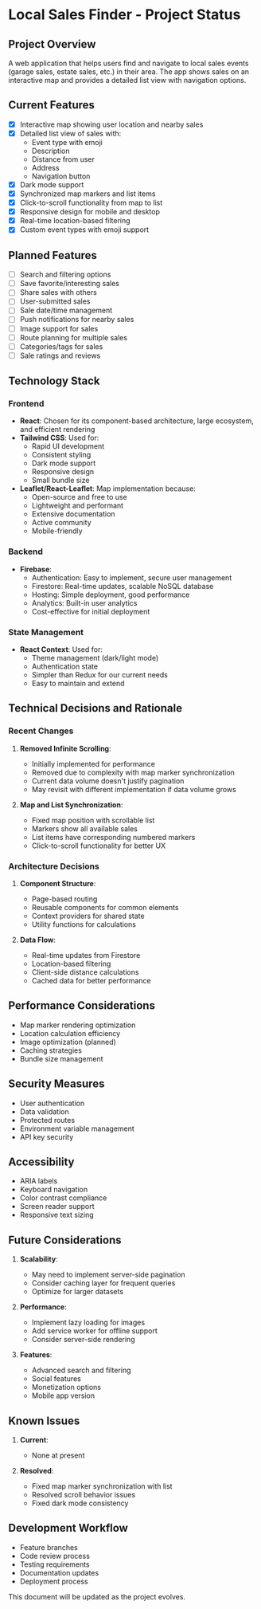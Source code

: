 # Local Sales Finder - Project Status

## Project Overview
A web application that helps users find and navigate to local sales events (garage sales, estate sales, etc.) in their area. The app shows sales on an interactive map and provides a detailed list view with navigation options.

## Current Features
- [x] Interactive map showing user location and nearby sales
- [x] Detailed list view of sales with:
  - Event type with emoji
  - Description
  - Distance from user
  - Address
  - Navigation button
- [x] Dark mode support
- [x] Synchronized map markers and list items
- [x] Click-to-scroll functionality from map to list
- [x] Responsive design for mobile and desktop
- [x] Real-time location-based filtering
- [x] Custom event types with emoji support

## Planned Features
- [ ] Search and filtering options
- [ ] Save favorite/interesting sales
- [ ] Share sales with others
- [ ] User-submitted sales
- [ ] Sale date/time management
- [ ] Push notifications for nearby sales
- [ ] Image support for sales
- [ ] Route planning for multiple sales
- [ ] Categories/tags for sales
- [ ] Sale ratings and reviews

## Technology Stack

### Frontend
- **React**: Chosen for its component-based architecture, large ecosystem, and efficient rendering
- **Tailwind CSS**: Used for:
  - Rapid UI development
  - Consistent styling
  - Dark mode support
  - Responsive design
  - Small bundle size
- **Leaflet/React-Leaflet**: Map implementation because:
  - Open-source and free to use
  - Lightweight and performant
  - Extensive documentation
  - Active community
  - Mobile-friendly

### Backend
- **Firebase**:
  - Authentication: Easy to implement, secure user management
  - Firestore: Real-time updates, scalable NoSQL database
  - Hosting: Simple deployment, good performance
  - Analytics: Built-in user analytics
  - Cost-effective for initial deployment

### State Management
- **React Context**: Used for:
  - Theme management (dark/light mode)
  - Authentication state
  - Simpler than Redux for our current needs
  - Easy to maintain and extend

## Technical Decisions and Rationale

### Recent Changes
1. **Removed Infinite Scrolling**:
   - Initially implemented for performance
   - Removed due to complexity with map marker synchronization
   - Current data volume doesn't justify pagination
   - May revisit with different implementation if data volume grows

2. **Map and List Synchronization**:
   - Fixed map position with scrollable list
   - Markers show all available sales
   - List items have corresponding numbered markers
   - Click-to-scroll functionality for better UX

### Architecture Decisions
1. **Component Structure**:
   - Page-based routing
   - Reusable components for common elements
   - Context providers for shared state
   - Utility functions for calculations

2. **Data Flow**:
   - Real-time updates from Firestore
   - Location-based filtering
   - Client-side distance calculations
   - Cached data for better performance

## Performance Considerations
- Map marker rendering optimization
- Location calculation efficiency
- Image optimization (planned)
- Caching strategies
- Bundle size management

## Security Measures
- User authentication
- Data validation
- Protected routes
- Environment variable management
- API key security

## Accessibility
- ARIA labels
- Keyboard navigation
- Color contrast compliance
- Screen reader support
- Responsive text sizing

## Future Considerations
1. **Scalability**:
   - May need to implement server-side pagination
   - Consider caching layer for frequent queries
   - Optimize for larger datasets

2. **Performance**:
   - Implement lazy loading for images
   - Add service worker for offline support
   - Consider server-side rendering

3. **Features**:
   - Advanced search and filtering
   - Social features
   - Monetization options
   - Mobile app version

## Known Issues
1. **Current**:
   - None at present

2. **Resolved**:
   - Fixed map marker synchronization with list
   - Resolved scroll behavior issues
   - Fixed dark mode consistency

## Development Workflow
- Feature branches
- Code review process
- Testing requirements
- Documentation updates
- Deployment process

This document will be updated as the project evolves.
